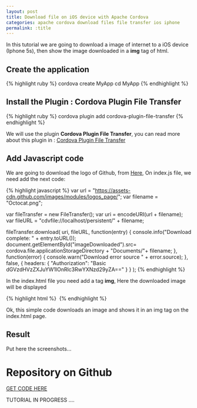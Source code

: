 ```yaml
---
layout: post
title: Download file on iOS device with Apache Cordova
categories: apache cordova download files file transfer ios iphone
permalink: :title
---
```


In this tutorial we are going to download a image of internet to a iOS device (Iphone 5s), then show the image downloaded in a **img** tag of html.


## Create the application

{% highlight ruby %}
cordova create MyApp
cd MyApp
{% endhighlight %}

## Install the Plugin : Cordova Plugin File Transfer

{% highlight ruby %}
cordova plugin add cordova-plugin-file-transfer
{% endhighlight %}


We will use the plugin **Cordova Plugin File Transfer**, you can read more about this plugin in : <a href="https://github.com/apache/cordova-plugin-file-transfer" target="_blank">Cordova Plugin File Transfer</a>


## Add Javascript code

We are going to download the logo of Github, from <a href="https://assets-cdn.github.com/images/modules/logos_page/Octocat.png" target="_blank">Here</a>, On index.js file, we need add the next code:

{% highlight javascript %}
var url = "https://assets-cdn.github.com/images/modules/logos_page/";
var filename = "Octocat.png";

var fileTransfer = new FileTransfer();
var uri = encodeURI(url + filename);
var fileURL = "cdvfile://localhost/persistent/" + filename;

fileTransfer.download(
        uri, fileURL, function(entry) {
            console.info("Download complete: " + entry.toURL());
            document.getElementById("imageDownloaded").src= cordova.file.applicationStorageDirectory + "Documents/"+ filename;
        },
        function(error) {
            console.warn("Download error source " + error.source);
        },
        false, {
            headers: {
                "Authorization": "Basic dGVzdHVzZXJuYW1lOnRlc3RwYXNzd29yZA=="
            }
        }
);
{% endhighlight %}


In the index.html file you need add a tag **img**, Here the downloaded image will be displayed

{% highlight html %}
<img id="imageDownloaded" src=""/>
{% endhighlight %}

Ok, this simple code downloads an image and shows it in an img tag on the index.html page.

## Result

Put here the screenshots...


# Repository on Github

<a href="https://github.com/apache/cordova-plugin-file-transfer" target="_blank"> GET CODE HERE</a>


TUTORIAL IN PROGRESS ....


